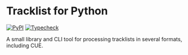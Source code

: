 # Tracklist for Python

[![PyPI](https://img.shields.io/pypi/v/tracklist)](https://pypi.org/project/tracklist)
[![Typecheck](https://github.com/fwcd/python-tracklist/actions/workflows/typecheck.yml/badge.svg)](https://github.com/fwcd/python-tracklist/actions/workflows/typecheck.yml)

A small library and CLI tool for processing tracklists in several formats, including CUE.
